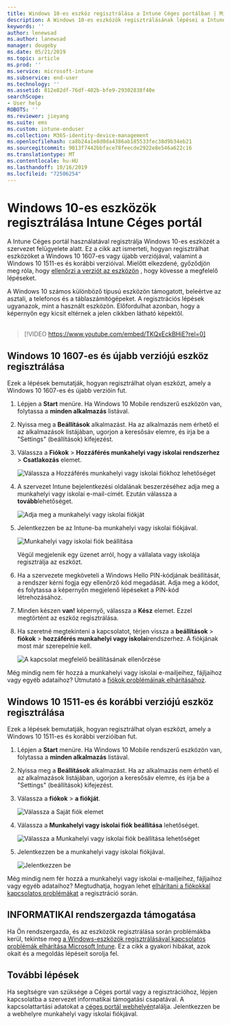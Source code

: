 ```yaml
---
title: Windows 10-es eszköz regisztrálása a Intune Céges portálban | Microsoft Docs
description: A Windows 10-es eszközök regisztrálásának lépései a Intune Céges portál
keywords: ''
author: lenewsad
ms.author: lanewsad
manager: dougeby
ms.date: 05/21/2019
ms.topic: article
ms.prod: ''
ms.service: microsoft-intune
ms.subservice: end-user
ms.technology: ''
ms.assetid: 812e82df-76df-402b-bfe9-29302838f40e
searchScope:
- User help
ROBOTS: ''
ms.reviewer: jieyang
ms.suite: ems
ms.custom: intune-enduser
ms.collection: M365-identity-device-management
ms.openlocfilehash: ca8b24a1e8d0da4386ab185533fec38d9b34eb21
ms.sourcegitcommit: 9013f7442bbface78feecde2922e8e546a622c16
ms.translationtype: MT
ms.contentlocale: hu-HU
ms.lasthandoff: 10/16/2019
ms.locfileid: "72506254"
---
```

# <a name="enroll-windows-10-devices-with-intune-company-portal"></a>Windows 10-es eszközök regisztrálása Intune Céges portál

A Intune Céges portál használatával regisztrálja Windows 10-es eszközét a szervezet felügyelete alatt. Ez a cikk azt ismerteti, hogyan regisztrálhat eszközöket a Windows 10 1607-es vagy újabb verziójával, valamint a Windows 10 1511-es és korábbi verzióival. Mielőtt elkezdené, győződjön meg róla, hogy [ellenőrzi a verziót az eszközön](windows-enrollment-company-portal.md#find-windows-10-version-number) , hogy kövesse a megfelelő lépéseket.  

A Windows 10 számos különböző típusú eszközön támogatott, beleértve az asztali, a telefonos és a táblaszámítógépeket. A regisztrációs lépések ugyanazok, mint a használt eszközön. Előfordulhat azonban, hogy a képernyőn egy kicsit eltérnek a jelen cikkben látható képektől.  
</br>
> [!VIDEO https://www.youtube.com/embed/TKQxEckBHiE?rel=0]

## <a name="enroll-windows-10-version-1607-and-later-device"></a>Windows 10 1607-es és újabb verziójú eszköz regisztrálása 
Ezek a lépések bemutatják, hogyan regisztrálhat olyan eszközt, amely a Windows 10 1607-es és újabb verzióin fut.  

1. Lépjen a **Start** menüre. Ha Windows 10 Mobile rendszerű eszközön van, folytassa a **minden alkalmazás** listával.

2. Nyissa meg a **Beállítások** alkalmazást. Ha az alkalmazás nem érhető el az alkalmazások listájában, ugorjon a keresősáv elemre, és írja be a "Settings" (beállítások) kifejezést.

3. Válassza a **Fiókok** > **Hozzáférés munkahelyi vagy iskolai rendszerhez** > **Csatlakozás** elemet.  


    ![Válassza a Hozzáférés munkahelyi vagy iskolai fiókhoz lehetőséget](./media/w10-enroll-rs1-connect-to-work-or-school.png)  

4. A szervezet Intune bejelentkezési oldalának beszerzéséhez adja meg a munkahelyi vagy iskolai e-mail-címét. Ezután válassza a **tovább**lehetőséget.  


   ![Adja meg a munkahelyi vagy iskolai fiókját](./media/w10-enroll-rs1-set-up-work-or-school-account.png)  

5. Jelentkezzen be az Intune-ba munkahelyi vagy iskolai fiókjával.  


    ![Munkahelyi vagy iskolai fiók beállítása](./media/w10-enroll-rs1-enter-your-credentials.png)  

    Végül megjelenik egy üzenet arról, hogy a vállalata vagy iskolája regisztrálja az eszközt.

6. Ha a szervezete megköveteli a Windows Hello PIN-kódjának beállítását, a rendszer kérni fogja egy ellenőrző kód megadását. Adja meg a kódot, és folytassa a képernyőn megjelenő lépéseket a PIN-kód létrehozásához.  

7. Minden készen **van!** képernyő, válassza a **Kész** elemet. Ezzel megtörtént az eszköz regisztrálása.  

8. Ha szeretné megtekinteni a kapcsolatot, térjen vissza a **beállítások** > **fiókok** > **hozzáférés munkahelyi vagy iskolai**rendszerhez.  A fiókjának most már szerepelnie kell.  


    ![A kapcsolat megfelelő beállításának ellenőrzése](./media/w10-enroll-rs1-validate-successful-enrollment.png)  

Még mindig nem fér hozzá a munkahelyi vagy iskolai e-mailjeihez, fájljaihoz vagy egyéb adataihoz? Útmutató a [fiókok problémáinak elhárításához](troubleshoot-your-windows-10-device-windows.md#troubleshooting-steps-to-follow-if-you-see-access-work-or-school).  

## <a name="enroll-windows-10-version-1511-and-earlier-device"></a>Windows 10 1511-es és korábbi verziójú eszköz regisztrálása  
Ezek a lépések bemutatják, hogyan regisztrálhat olyan eszközt, amely a Windows 10 1511-es és korábbi verzióiban fut.  

1. Lépjen a **Start** menüre. Ha Windows 10 Mobile rendszerű eszközön van, folytassa a **minden alkalmazás** listával.

2. Nyissa meg a **Beállítások** alkalmazást. Ha az alkalmazás nem érhető el az alkalmazások listájában, ugorjon a keresősáv elemre, és írja be a "Settings" (beállítások) kifejezést.

3. Válassza a **fiókok** > **a fiókját**.  


    ![Válassza a Saját fiók elemet](./media/W10-enroll-2-accounts-your-account.png)  

5. Válassza a **Munkahelyi vagy iskolai fiók beállítása** lehetőséget.  


    ![Válassza a Munkahelyi vagy iskolai fiók beállítása lehetőséget](./media/w10-enroll-3-add-work-school-acct.png)  

6. Jelentkezzen be a munkahelyi vagy iskolai fiókjával.  


    ![Jelentkezzen be](./media/W10-enroll-4-sign-in.png)  

Még mindig nem fér hozzá a munkahelyi vagy iskolai e-mailjeihez, fájljaihoz vagy egyéb adataihoz? Megtudhatja, hogyan lehet [elhárítani a fiókokkal kapcsolatos problémákat](troubleshoot-your-windows-10-device-windows.md#troubleshooting-steps-to-follow-if-you-see-your-account) a regisztráció során.  

## <a name="it-administrator-support"></a>INFORMATIKAI rendszergazda támogatása   

Ha Ön rendszergazda, és az eszközök regisztrálása során problémákba kerül, tekintse meg [a Windows-eszközök regisztrálásával kapcsolatos problémák elhárítása Microsoft Intune](https://support.microsoft.com/help/4469913). Ez a cikk a gyakori hibákat, azok okait és a megoldás lépéseit sorolja fel. 

## <a name="next-steps"></a>További lépések  
Ha segítségre van szüksége a Céges portál vagy a regisztrációhoz, lépjen kapcsolatba a szervezet informatikai támogatási csapatával. A kapcsolattartási adatokat a [céges portál webhelyén](https://go.microsoft.com/fwlink/?linkid=2010980)találja. Jelentkezzen be a webhelyre munkahelyi vagy iskolai fiókjával.  

 

